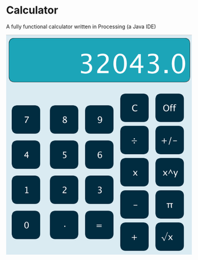 # Calculator

A fully functional calculator written in Processing (a Java IDE)

![Calculator](https://github.com/Arcane-Panda/calculator/blob/master/calculator.png)
